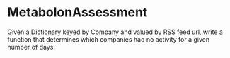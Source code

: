 # MetabolonAssessment
Given a Dictionary keyed by Company and valued by RSS feed url, write a function that determines which companies had no activity for a given number of days.
